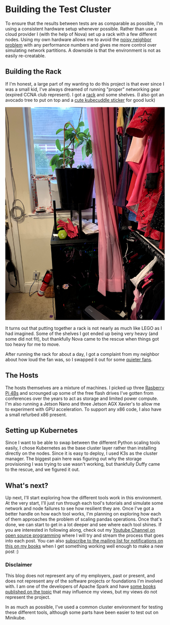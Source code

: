 # Building the Test Cluster

To ensure that the results between tests are as comparable as possible, I'm using a consistent hardware setup whenever possible. Rather than use a cloud provider I (with the help of Nova) set up a rack with a few different nodes. Using my own hardware allows me to avoid the [noisy neighbor problem](https://en.wikipedia.org/wiki/Cloud_computing_issues#Performance_interference_and_noisy_neighbors)
with any performance numbers and gives me more control over simulating network partitions. A downside is that the environment is not as easily re-creatable.

## Building the Rack

If I'm honest, a large part of my wanting to do this project is that ever since I was a small kid, I've always dreamed of running "proper" networking gear (expired CCNA club represent). I got a [rack](https://amzn.to/32OCQEq) and some shelves. (I also got an avocado tree to put on top and a [cute kubecuddle sticker](https://www.etsy.com/listing/787021025/kubectl-corgi-kubernetes-sticker?ga_order=most_relevant&ga_search_type=all&ga_view_type=gallery&ga_search_query=kubernetes&ref=sr_gallery-1-2&organic_search_click=1&col=1) for good luck)

![Image of my rack with avocado tree on top](/images/rack.jpg)

It turns out that putting together a rack is not nearly as much like LEGO as I had imagined. Some of the shelves I got ended up being very heavy (and some did not fit), but thankfully Nova came to the rescue when things got too heavy for me to move.


After running the rack for about a day, I got a complaint from my neighbor about how loud the fan was, so I swapped it out for some [quieter fans](https://amzn.to/32NpeJN).

## The Hosts

The hosts themselves are a mixture of machines. I picked up three [Rasberry Pi 4Bs](https://www.raspberrypi.org/products/raspberry-pi-4-model-b/) and scrounged up some of the free flash drives I've gotten from conferences over the years to act as storage and limited power compute. I'm also running a Jetson Nano and three Jetson AGX Xavier's to allow me to experiment with GPU acceleration. To support any x86 code, I also have a small refurbed x86 present.

## Setting up Kubernetes

Since I want to be able to swap between the different Python scaling tools easily, I chose Kubernetes as the base cluster layer rather than installing directly on the nodes. Since it is easy to deploy, I used K3s as the cluster manager. The biggest pain here was figuring out why the storage provisioning I was trying to use wasn't working, but thankfully Duffy came to the rescue, and we figured it out.

## What's next?

Up next, I'll start exploring how the different tools work in this environment. At the very start, I'll just run through each tool's tutorials and simulate some network and node failures to see how resilient they are. Once I've got a better handle on how each tool works, I'm planning on exploring how each of them approaches the problem of scaling pandas operations. Once that's done, we can start to get in a lot deeper and see where each tool shines. If you are interested in following along, check out my [Youtube Channel on open source programming](https://www.youtube.com/user/holdenkarau) where I will try and stream the process that goes into each post. You can also [subscribe to the mailing list for notifications on this on my books](https://www.introductiontomlwithkubeflow.com/?from=introductiontomlwithkubeflow.com) when I get something working well enough to make a new post :)

### Disclaimer

This blog does not represent any of my employers, past or present, and does not represent any of the software projects or foundations I'm involved with. I am one of the developers of Apache Spark and have [some books published on the topic](https://amzn.to/2O6KYYH) that may influence my views, but my views do not represent the project.

In as much as possible, I've used a common cluster environment for testing these different tools, although some parts have been easier to test out on Minikube.
